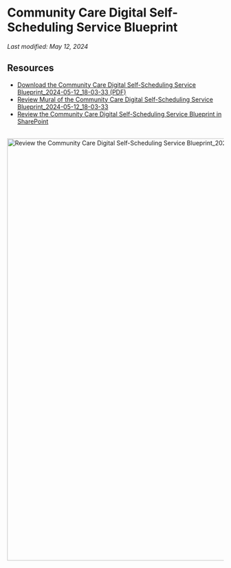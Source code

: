# Community Care Digital Self-Scheduling Service Blueprint

_Last modified: May 12, 2024_

## Resources

- [Download the Community Care Digital Self-Scheduling Service Blueprint_2024-05-12_18-03-33 (PDF)](https://github.com/department-of-veterans-affairs/va.gov-team/files/15287205/Community.Care.Digital.Self-Scheduling.Service.Blueprint_2024-05-12_18-03-33.pdf)
- [Review Mural of the Community Care Digital Self-Scheduling Service Blueprint_2024-05-12_18-03-33](https://app.mural.co/t/departmentofveteransaffairs9999/m/departmentofveteransaffairs9999/1715195205670/87d59188c5b0f86d6217f7d1abed212357a65b92?sender=u37bb983bd3fc3cc00c7d3286)
- [Review the Community Care Digital Self-Scheduling Service Blueprint in SharePoint](https://dvagov.sharepoint.com/:b:/r/sites/HealthApartment/Shared%20Documents/Appointments/Projects/2024%20Community%20Care%20Digital%20Self-Scheduling/Community%20Care%20Digital%20Self-Scheduling%20Service%20Blueprint_2024-05-12_18-03-33.pdf?csf=1&web=1&e=WviwXW)<br><br>

<img width="980" alt="Review the Community Care Digital Self-Scheduling Service Blueprint_2024-05-12_18-03-3" src="https://github.com/department-of-veterans-affairs/va.gov-team/assets/101129355/990e884a-5a1d-4334-82be-f1c15fa91186"><br><br>

